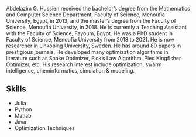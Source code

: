 Abdelazim G. Hussien received the bachelor’s degree from the Mathematics and Computer Science Department, Faculty of Science, Menoufia University, Egypt, in 2013, and the master’s degree from the Faculty of Science, Menoufia University, in
2018. He is currently a Teaching Assistant with the Faculty of Science, Fayoum, Egypt. He was a PhD student in Faculty of Science, Menoufia University from 2018 to 2021. He is now researcher in Linkoping University, Sweden. He has around 80 papers in prestigious journals.
He developed many optimization algorithms in literature such as Snake Optimizer, Fick’s Law Algorithm, Pied Kingfisher Optimizer, etc. His research interest include optimization, swarm intelligence, cheminformatics, simulation & modeling.


## Skills
- Julia
- Python
- Matlab
- Java
- Optimization Techniques

